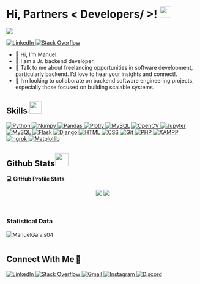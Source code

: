 <h1> Hi, Partners < Developers/ >! <img src = "https://raw.githubusercontent.com/MartinHeinz/MartinHeinz/master/wave.gif" width = 30px> </h1>
<p align='center'>
</p>

<p>
  <a href="https://github.com/DenverCoder1/readme-typing-svg"><img src="https://readme-typing-svg.herokuapp.com?&font=IBM+Plex+Sans&color=abcdef&size=20&lines=Welcome+to+my+GitHub+Profile!;I'm+a+Backend+Developer;" /></a>
</p>

   <a href="https://www.linkedin.com/in/manuelgalvis/" target="_blank">
    <img alt="LinkedIn" src="https://img.shields.io/badge/LinkedIn-0077B5?style=for-the-badge&logo=linkedin&logoColor=white">
  </a>   
   <a href="https://stackoverflow.com/users/29357685/manuel-galvis?tab=profile" target="_blank">
    <img alt="Stack Overflow" src="https://img.shields.io/badge/Stack_Overflow-FE7A16?style=for-the-badge&logo=stack-overflow&logoColor=white">
  </a>  

- 👋 Hi, I’m Manuel.
- 💼 I am a Jr. backend developer.
- 💬 Talk to me about freelancing opportunities in software development, particularly backend. I’d love to hear your insights and connect!.
- 👯 I’m looking to collaborate on backend software engineering projects, especially those focused on building scalable systems.

<h2> Skills <img src = "https://media2.giphy.com/media/QssGEmpkyEOhBCb7e1/giphy.gif?cid=ecf05e47a0n3gi1bfqntqmob8g9aid1oyj2wr3ds3mg700bl&rid=giphy.gif" width = 32px> </h2>
   <a href="https://www.python.org" target="_blank">
    <img alt="Python" src="https://img.shields.io/badge/Python-3776AB?style=for-the-badge&logo=python&logoColor=white">
  </a>
   <a href="https://numpy.org/" target="_blank">
    <img alt="Numpy" src="https://img.shields.io/badge/Numpy-777BB4?style=for-the-badge&logo=numpy&logoColor=white">
  </a>
   <a href="https://pandas.pydata.org/" target="_blank">
    <img alt="Pandas" src="https://img.shields.io/badge/Pandas-2C2D72?style=for-the-badge&logo=pandas&logoColor=white">
  </a>
   <a href="https://plotly.com/" target="_blank">
    <img alt="Plotly" src="https://img.shields.io/badge/Plotly-239120?style=for-the-badge&logo=plotly&logoColor=white">
  </a>
<a href="https://www.mysql.com/"><img alt="MySQL" src="https://img.shields.io/badge/Microsoft%20SQL%20Server-CC2927?style=for-the-badge&logo=microsoft%20sql%20server&logoColor=white"></a>
   <a href="https://opencv.org/" target="_blank">
    <img alt="OpenCV" src="https://img.shields.io/badge/OpenCV-27338e?style=for-the-badge&logo=OpenCV&logoColor=white">
  </a>
   <a href="https://jupyter.org/" target="_blank">
    <img alt="Jupyter" src="https://img.shields.io/badge/Jupyter-F37626.svg?&style=for-the-badge&logo=Jupyter&logoColor=white">
  </a>
  <a href="https://www.mysql.com/" target="_blank">
  <img alt="MySQL" src="https://img.shields.io/badge/MySQL-4479A1.svg?style=for-the-badge&logo=mysql&logoColor=white">
</a>
<a href="https://www.flask.com/"><img alt="Flask" src="https://img.shields.io/badge/Flask-000000?style=for-the-badge&logo=flask&logoColor=white"></a>
<a href="https://www.djangoproject.com/" target="_blank">
  <img alt="Django" src="https://img.shields.io/badge/django-%23092E20.svg?style=for-the-badge&logo=django&logoColor=white">
</a>
<a href="https://developer.mozilla.org/en-US/docs/Web/HTML" target="_blank">
  <img alt="HTML" src="https://img.shields.io/badge/HTML-E34F26?style=for-the-badge&logo=html5&logoColor=white">
</a>
<a href="https://developer.mozilla.org/en-US/docs/Web/CSS" target="_blank">
  <img alt="CSS" src="https://img.shields.io/badge/CSS-1572B6?style=for-the-badge&logo=css3&logoColor=white">
</a>
<a href="https://git-scm.com/" target="_blank">
  <img alt="Git" src="https://img.shields.io/badge/Git-F1502F?style=for-the-badge&logo=git&logoColor=white">
</a>
<a href="https://www.php.net/" target="_blank">
  <img alt="PHP" src="https://img.shields.io/badge/PHP-777BB4?style=for-the-badge&logo=php&logoColor=white">
</a>
<a href="https://www.apachefriends.org/index.html" target="_blank">
  <img alt="XAMPP" src="https://img.shields.io/badge/XAMPP-F5A23C?style=for-the-badge&logo=xampp&logoColor=white">
</a>
<a href="https://ngrok.com/" target="_blank">
  <img alt="ngrok" src="https://img.shields.io/badge/ngrok-000000?style=for-the-badge&logo=ngrok&logoColor=white">
</a>
<a href="https://matplotlib.org/" target="_blank">
  <img alt="Matplotlib" src="https://img.shields.io/badge/Matplotlib-003B57?style=for-the-badge&logo=matplotlib&logoColor=white">
</a>

<h2> Github Stats<img src = "https://i.pinimg.com/originals/65/c4/f4/65c4f452571be1261e9c623f7da488ac.gif" width = 35px> </h2>

 
  <b>💻 GitHub Profile Stats</b>
  <div align="center">

[![](https://github-readme-stats.vercel.app/api?username=ManuelGalvis04&show_icons=true&theme=tokyonight&hide_border=true&locale=en)](https://github.com/ManuelGalvis04)
[![](https://github-readme-streak-stats.herokuapp.com/?user=ManuelGalvis04&theme=material-palenight)](https://github.com/ManuelGalvis04)
</div>
<br/>
<h3>Statistical Data</h3>
<p><img align="center"
    src="https://github-readme-stats.vercel.app/api/top-langs?username=ManuelGalvis04&show_icons=true&locale=en&bg_color=0d1117&text_color=ffffff&layout=compact"
    alt="ManuelGalvis04" 
    bg_color=#808080/></p>

 <div id="user-content-toc">
  <h2 style="display: inline-block">Connect With Me&#8239;🤝</h2>
  <div>
    <a href="https://www.linkedin.com/in/manuelgalvis/" target="_blank">
      <img alt="LinkedIn" src="https://img.shields.io/badge/LinkedIn-0077B5?style=for-the-badge&logo=linkedin&logoColor=white">
    </a>   
    <a href="https://stackoverflow.com/users/29357685/manuel-galvis?tab=profile" target="_blank">
      <img alt="Stack Overflow" src="https://img.shields.io/badge/Stack_Overflow-FE7A16?style=for-the-badge&logo=stack-overflow&logoColor=white">
    </a>
    <a href="galvismanuel208@gmail.com" target="_blank">
      <img alt="Gmail" src="https://img.shields.io/badge/Gmail-D14836?style=for-the-badge&logo=gmail&logoColor=white">
    </a>
    <a href="https://www.instagram.com/manuelgalvis__?igsh=OHFvaW05eGhmN3Ux" target="_blank">
      <img alt="Instagram" src="https://img.shields.io/badge/Instagram-E4405F?style=for-the-badge&logo=instagram&logoColor=white">
    </a>
    <a href="https://discord.com/users/manuel_hack" target="_blank">
      <img alt="Discord" src="https://img.shields.io/badge/Discord-7289DA?style=for-the-badge&logo=discord&logoColor=white">
    </a>
  </div>
</div>




<!-- <a href="https://github.com/aastha12/MDX-Food-Safety-Hackathon">
  <!-- Change the `github-readme-stats.anuraghazra1.vercel.app` to `github-readme-stats.vercel.app`  -->
  <!-- <img align="center" src="https://github-readme-stats.anuraghazra1.vercel.app/api/pin/?username=aastha12&repo=MDX-Food-Safety-Hackathon&theme=onedark" />
</a>  


<a href="https://github.com/aastha12/Loan_Prediction">
  <!-- Change the `github-readme-stats.anuraghazra1.vercel.app` to `github-readme-stats.vercel.app`  -->
 <!-- <img align="center" src="https://github-readme-stats.anuraghazra1.vercel.app/api/pin/?username=aastha12&repo=Loan_Prediction&theme=onedark" />
</a> 
